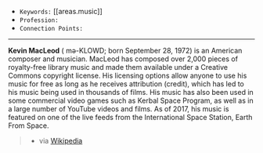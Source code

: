 
- `Keywords:` [[areas.music]]
- `Profession:`
- `Connection Points:`

---

**Kevin MacLeod** ( mə-KLOWD; born September 28, 1972) is an American composer and musician. MacLeod has composed over 2,000 pieces of royalty-free library music and made them available under a Creative Commons copyright license. His licensing options allow anyone to use his music for free as long as he receives attribution (credit), which has led to his music being used in thousands of films. His music has also been used in some commercial video games such as Kerbal Space Program, as well as in a large number of YouTube videos and films. As of 2017, his music is featured on one of the live feeds from the International Space Station, Earth From Space.

> - via [Wikipedia](https://en.wikipedia.org/wiki/Kevin%20MacLeod)
